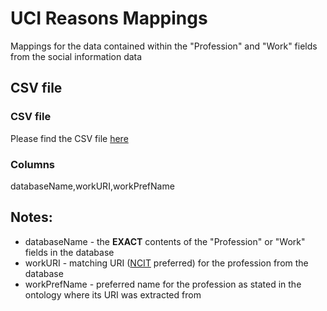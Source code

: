 # UCI Reasons Mappings

Mappings for the data contained within the "Profession" and "Work" fields from the social information data 

## CSV file 

### CSV file
Please find the CSV file [here](../csv/work_mappings.csv)

### Columns

databaseName,workURI,workPrefName


## Notes:
  * databaseName - the **EXACT** contents of the "Profession" or "Work" fields in the database
  * workURI - matching URI ([NCIT](http://www.ontobee.org/ontology/NCIT) preferred) for the profession from the database
  * workPrefName - preferred name for the profession as stated in the ontology where its URI was extracted from
  